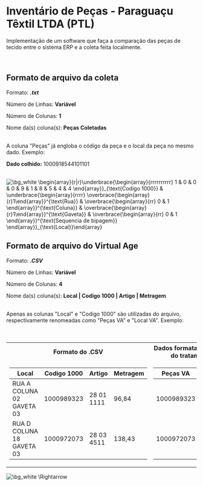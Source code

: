 # Inventário de Peças - Paraguaçu Têxtil LTDA (PTL)

Implementação de um software que faça a comparação das peças de tecido entre o sistema ERP e a coleta feita localmente.

<br/>

## Formato de arquivo da coleta

  

Formato: ***.txt***

Número de Linhas: **Variável**

Número de Colunas: **1**

Nome da(s) coluna(s): **Peças Coletadas**

<br/>
A coluna "Peças" já engloba o código da peça e o local da peça no mesmo dado. Exemplo:  


<br/>

**Dado colhido:** 1000918544101101

<br/>
<img src="https://latex.codecogs.com/png.image?\dpi{150}&space;\bg_white&space;\begin{array}{r|r}\underbrace{\begin{array}{rrrrrrrrrr}&space;1&space;&&space;0&space;&&space;0&space;&&space;0&space;&&space;9&space;&&space;1&space;&&space;8&space;&&space;5&space;&&space;4&space;&&space;4&space;\end{array}}_{\text{Codigo&space;1000}}&space;&&space;\underbrace{\begin{array}{rrrr}&space;\overbrace{\begin{array}{r}1\end{array}}^{\text{Rua}}&space;&&space;\overbrace{\begin{array}{rr}&space;0&space;&&space;1&space;\end{array}}^{\text{Coluna}}&space;&&space;\overbrace{\begin{array}{r}1\end{array}}^{\text{Gaveta}}&space;&&space;\overbrace{\begin{array}{rr}&space;0&space;&&space;1&space;\end{array}}^{\text{Sequencia&space;de&space;bipagem}}&space;\end{array}}_{\text{Local}}\end{array}" title="\bg_white \begin{array}{r|r}\underbrace{\begin{array}{rrrrrrrrrr} 1 & 0 & 0 & 0 & 9 & 1 & 8 & 5 & 4 & 4 \end{array}}_{\text{Codigo 1000}} & \underbrace{\begin{array}{rrrr} \overbrace{\begin{array}{r}1\end{array}}^{\text{Rua}} & \overbrace{\begin{array}{rr} 0 & 1 \end{array}}^{\text{Coluna}} & \overbrace{\begin{array}{r}1\end{array}}^{\text{Gaveta}} & \overbrace{\begin{array}{rr} 0 & 1 \end{array}}^{\text{Sequencia de bipagem}} \end{array}}_{\text{Local}}\end{array}" />

<br/>

## Formato de arquivo do Virtual Age

  
Formato: ***.CSV***

Número de Linhas: **Variável**

Número de Colunas: **4**

Nome da(s) coluna(s): **Local | Codigo 1000 | Artigo | Metragem**

<br/>
Apenas as colunas "Local" e "Codigo 1000" são utilizadas do arquivo, respectivamente renomeadas como "Peças VA" e "Local VA". Exemplo:
<br/><br/><br/>

<table>
<tr><th> Formato do .CSV </th><th> Dados formatados dentro do tratamento </th></tr>
<tr><td>
  
|           Local           | Codigo 1000 |   Artigo   | Metragem |
|---------------------------|-------------|------------|----------|
| RUA A COLUNA 02 GAVETA 03 |  1000989323 | 28 01 1111 |   96,84  |
| RUA D COLUNA 18 GAVETA 03 |  1000972073 | 28 03 4511 |  138,43  |

</td><td>

|  Peças VA  |           Local           |
|------------|---------------------------|
| 1000989323 | RUA A COLUNA 02 GAVETA 03 |
| 1000972073 | RUA D COLUNA 18 GAVETA 03 |

</td></tr> </table>

<img src="https://latex.codecogs.com/png.image?\dpi{150}&space;\bg_white&space;\Rightarrow&space;" title="\bg_white \Rightarrow " />
